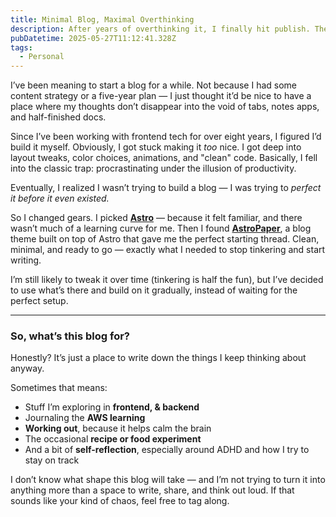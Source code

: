 ```yaml
---
title: Minimal Blog, Maximal Overthinking
description: After years of overthinking it, I finally hit publish. The first post!
pubDatetime: 2025-05-27T11:12:41.328Z
tags:
  - Personal
---
```



I’ve been meaning to start a blog for a while. Not because I had some content strategy or a five-year plan — I just thought it’d be nice to have a place where my thoughts don’t disappear into the void of tabs, notes apps, and half-finished docs.

Since I’ve been working with frontend tech for over eight years, I figured I’d build it myself. Obviously, I got stuck making it *too* nice. I got deep into layout tweaks, color choices, animations, and "clean" code. Basically, I fell into the classic trap: procrastinating under the illusion of productivity.

Eventually, I realized I wasn’t trying to build a blog — I was trying to *perfect it before it even existed.*

So I changed gears. I picked [**Astro**](https://astro.build/) — because it felt familiar, and there wasn’t much of a learning curve for me. Then I found [**AstroPaper**](https://github.com/satnaing/astro-paper), a blog theme built on top of Astro that gave me the perfect starting thread. Clean, minimal, and ready to go — exactly what I needed to stop tinkering and start writing.

I’m still likely to tweak it over time (tinkering is half the fun), but I’ve decided to use what’s there and build on it gradually, instead of waiting for the perfect setup.

---

### So, what’s this blog for?

Honestly? It’s just a place to write down the things I keep thinking about anyway.

Sometimes that means:

* Stuff I’m exploring in **frontend, & backend**
* Journaling the **AWS learning**
* **Working out**, because it helps calm the brain
* The occasional **recipe or food experiment**
* And a bit of **self-reflection**, especially around ADHD and how I try to stay on track

I don’t know what shape this blog will take — and I’m not trying to turn it into anything more than a space to write, share, and think out loud. If that sounds like your kind of chaos, feel free to tag along.
